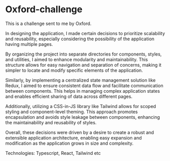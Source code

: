 # Oxford-challenge

This is a challenge sent to me by Oxford.

In designing the application, I made certain decisions to prioritize scalability and reusability, especially considering the possibility of the application having multiple pages.

By organizing the project into separate directories for components, styles, and utilities, I aimed to enhance modularity and maintainability. This structure allows for easy navigation and separation of concerns, making it simpler to locate and modify specific elements of the application.

Similarly, by implementing a centralized state management solution like Redux, I aimed to ensure consistent data flow and facilitate communication between components. This helps in managing complex application states and enables efficient sharing of data across different pages.

Additionally, utilizing a CSS-in-JS library like Tailwind allows for scoped styling and component-level theming. This approach promotes encapsulation and avoids style leakage between components, enhancing the maintainability and reusability of styles.

Overall, these decisions were driven by a desire to create a robust and extensible application architecture, enabling easy expansion and modification as the application grows in size and complexity.

Technologies: Typescript, React, Tailwind etc 
